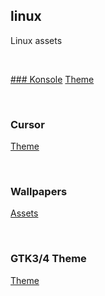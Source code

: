 ## linux
Linux assets

<br>


<u>### Konsole</u>
[Theme](https://store.kde.org/browse?cat=462&ord=rating)

<br>

### Cursor
[Theme]()

<br>

### Wallpapers
[Assets](https://store.kde.org/browse?cat=299&ord=latest)

<br>

### GTK3/4 Theme
[Theme](https://www.pling.com/browse?cat=135&ord=rating)





